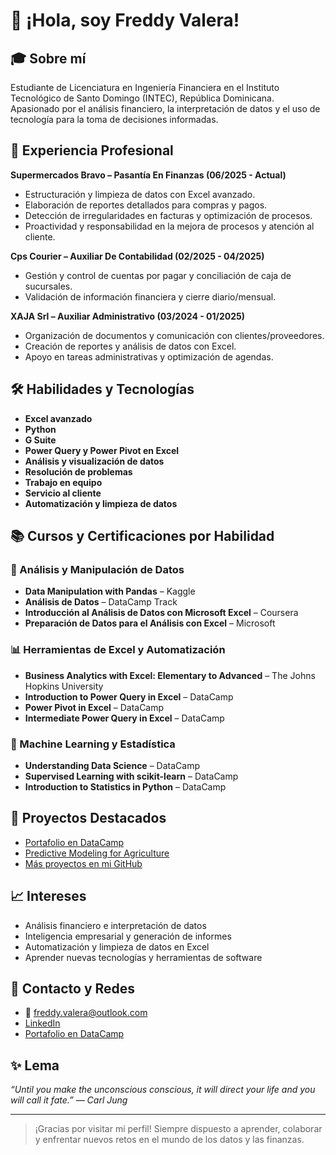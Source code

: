 # 👋 ¡Hola, soy Freddy Valera!

## 🎓 Sobre mí
Estudiante de Licenciatura en Ingeniería Financiera en el Instituto Tecnológico de Santo Domingo (INTEC), República Dominicana. Apasionado por el análisis financiero, la interpretación de datos y el uso de tecnología para la toma de decisiones informadas.

## 💼 Experiencia Profesional

**Supermercados Bravo – Pasantía En Finanzas (06/2025 - Actual)**
- Estructuración y limpieza de datos con Excel avanzado.
- Elaboración de reportes detallados para compras y pagos.
- Detección de irregularidades en facturas y optimización de procesos.
- Proactividad y responsabilidad en la mejora de procesos y atención al cliente.

**Cps Courier – Auxiliar De Contabilidad (02/2025 - 04/2025)**
- Gestión y control de cuentas por pagar y conciliación de caja de sucursales.
- Validación de información financiera y cierre diario/mensual.

**XAJA Srl – Auxiliar Administrativo (03/2024 - 01/2025)**
- Organización de documentos y comunicación con clientes/proveedores.
- Creación de reportes y análisis de datos con Excel.
- Apoyo en tareas administrativas y optimización de agendas.

## 🛠️ Habilidades y Tecnologías

- **Excel avanzado**  
- **Python**  
- **G Suite**  
- **Power Query y Power Pivot en Excel**  
- **Análisis y visualización de datos**  
- **Resolución de problemas**  
- **Trabajo en equipo**  
- **Servicio al cliente**  
- **Automatización y limpieza de datos**

## 📚 Cursos y Certificaciones por Habilidad

### 🧮 Análisis y Manipulación de Datos
- **Data Manipulation with Pandas** – Kaggle  
- **Análisis de Datos** – DataCamp Track  
- **Introducción al Análisis de Datos con Microsoft Excel** – Coursera  
- **Preparación de Datos para el Análisis con Excel** – Microsoft  

### 📊 Herramientas de Excel y Automatización
- **Business Analytics with Excel: Elementary to Advanced** – The Johns Hopkins University  
- **Introduction to Power Query in Excel** – DataCamp  
- **Power Pivot in Excel** – DataCamp  
- **Intermediate Power Query in Excel** – DataCamp  

### 🤖 Machine Learning y Estadística
- **Understanding Data Science** – DataCamp  
- **Supervised Learning with scikit-learn** – DataCamp  
- **Introduction to Statistics in Python** – DataCamp  

## 🌟 Proyectos Destacados

- [Portafolio en DataCamp](https://www.datacamp.com/portfolio/freddyavj12)
- [Predictive Modeling for Agriculture](https://github.com/FValeraJ) <!-- Agrega el link específico si lo tienes -->
- [Más proyectos en mi GitHub](https://github.com/FValeraJ)

## 📈 Intereses

- Análisis financiero e interpretación de datos  
- Inteligencia empresarial y generación de informes  
- Automatización y limpieza de datos en Excel  
- Aprender nuevas tecnologías y herramientas de software

## 🔗 Contacto y Redes

- 📧 freddy.valera@outlook.com
- [LinkedIn](https://www.linkedin.com/in/freddy-valera-04316b2a8)
- [Portafolio en DataCamp](https://www.datacamp.com/portfolio/freddyavj12)

## ✨ Lema

*“Until you make the unconscious conscious, it will direct your life and you will call it fate.” — Carl Jung*

---

> ¡Gracias por visitar mi perfil! Siempre dispuesto a aprender, colaborar y enfrentar nuevos retos en el mundo de los datos y las finanzas.
